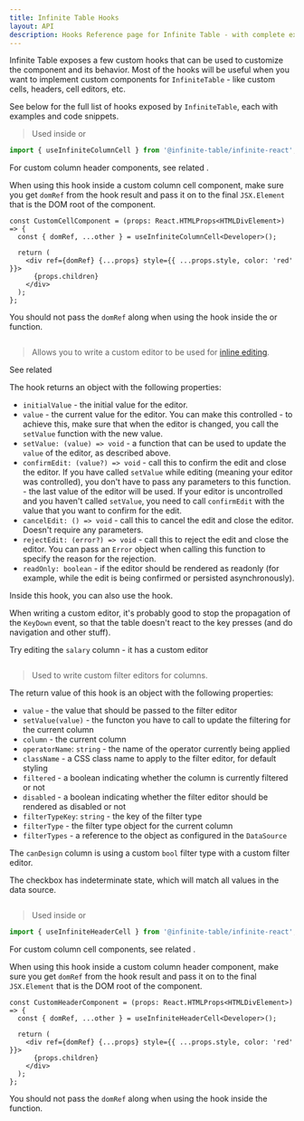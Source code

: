 ```yaml
---
title: Infinite Table Hooks
layout: API
description: Hooks Reference page for Infinite Table - with complete examples
---
```


Infinite Table exposes a few custom hooks that can be used to customize the component and its behavior. Most of the hooks will be useful when you want to implement custom components for `InfiniteTable` - like custom cells, headers, cell editors, etc.

See below for the full list of hooks exposed by `InfiniteTable`, each with examples and code snippets.

<PropTable>

<Prop name="useInfiniteColumnCell" >

> Used inside <PropLink name="columns.render" /> or <PropLink name="column.components.ColumnCell" />

```ts
import { useInfiniteColumnCell } from '@infinite-table/infinite-react';
```

For custom column header components, see related <HookLink name="useInfiniteHeaderCell" />.

When using this hook inside a <PropLink name="columns.components.ColumnCell" code={false}>custom column cell component</PropLink>, make sure you get `domRef` from the hook result and pass it on to the final `JSX.Element` that is the DOM root of the component.

```tsx
const CustomCellComponent = (props: React.HTMLProps<HTMLDivElement>) => {
  const { domRef, ...other } = useInfiniteColumnCell<Developer>();

  return (
    <div ref={domRef} {...props} style={{ ...props.style, color: 'red' }}>
      {props.children}
    </div>
  );
};
```

You should not pass the `domRef` along when using the hook inside the
<PropLink name="columns.render" /> or <PropLink name="columns.renderValue" /> function.

<Sandpack title="Column with render & useInfiniteColumnCell">

```tsx file=$DOCS/reference/column-render-hooks-example.page.tsx

```

</Sandpack>

</Prop>

<Prop name="useInfiniteColumnEditor" >

> Allows you to write a custom editor to be used for [inline editing](/docs/learn/editing/inline-editing).

See related <PropLink name="columns.components.Editor" />

The hook returns an object with the following properties:

 * `initialValue` - the initial value for the editor.
 * `value` - the current value for the editor. You can make this controlled - to achieve this, make sure that when the editor is changed, you call the `setValue` function with the new value.
 * `setValue: (value) => void` - a function that can be used to update the `value` of the editor, as described above.
 * `confirmEdit: (value?) => void` - call this to confirm the edit and close the editor. If you have called `setValue` while editing (meaning your editor was controlled), you don't have to pass any parameters to this function. - the last value of the editor will be used. If your editor is uncontrolled and you haven't called `setValue`, you need to call `confirmEdit` with the value that you want to confirm for the edit.
 * `cancelEdit: () => void` - call this to cancel the edit and close the editor. Doesn't require any parameters.
 * `rejectEdit: (error?) => void` - call this to reject the edit and close the editor. You can pass an `Error` object when calling this function to specify the reason for the rejection.
 * `readOnly: boolean` - if the editor should be rendered as readonly (for example, while the edit is being confirmed or persisted asynchronously).

Inside this hook, you can also use the <HookLink name="useInfiniteColumnCell" /> hook.

<Note>

When writing a custom editor, it's probably good to stop the propagation of the `KeyDown` event, so that the table doesn't react to the key presses (and do navigation and other stuff).

</Note>


<Sandpack title="Column with custom editor">

<Description>

Try editing the `salary` column - it has a custom editor

</Description>

```tsx file=custom-editor-hooks-example.page.tsx

```

</Sandpack>


</Prop>

<Prop name="useInfiniteColumnFilterEditor" type="() => ({ column, value, setValue, className, filtered,... })">

> Used to write custom filter editors for columns.

The return value of this hook is an object with the following properties:

 * `value` - the value that should be passed to the filter editor
 * `setValue(value)` - the functon you have to call to update the filtering for the current column
 * `column` - the current column
 * `operatorName`: `string` - the name of the operator currently being applied
 * `className` - a CSS class name to apply to the filter editor, for default styling
 * `filtered` - a boolean indicating whether the column is currently filtered or not
 * `disabled` - a boolean indicating whether the filter editor should be rendered as disabled or not
 * `filterTypeKey`: `string` - the key of the filter type
 * `filterType` - the filter type object for the current column
 * `filterTypes` - a reference to the <DPropLink name="filterTypes" /> object as configured in the `DataSource`



<Sandpack title="Demo of a custom filter editor">

<Description>

The `canDesign` column is using a custom `bool` filter type with a custom filter editor.

The checkbox has indeterminate state, which will match all values in the data source.

</Description>

```ts file=custom-filter-editor-hooks-example.page.tsx
```

</Sandpack>

</Prop>

<Prop name="useInfiniteHeaderCell" >

> Used inside <PropLink name="columns.header" /> or <PropLink name="column.components.HeaderCell" />

```ts
import { useInfiniteHeaderCell } from '@infinite-table/infinite-react';
```

For custom column cell components, see related <HookLink name="useInfiniteColumnCell" />.

When using this hook inside a <PropLink name="columns.components.HeaderCell" code={false}>custom column header component</PropLink>, make sure you get `domRef` from the hook result and pass it on to the final `JSX.Element` that is the DOM root of the component.

```tsx
const CustomHeaderComponent = (props: React.HTMLProps<HTMLDivElement>) => {
  const { domRef, ...other } = useInfiniteHeaderCell<Developer>();

  return (
    <div ref={domRef} {...props} style={{ ...props.style, color: 'red' }}>
      {props.children}
    </div>
  );
};
```

You should not pass the `domRef` along when using the hook inside the
<PropLink name="columns.header" /> function.

<Sandpack title="Column with custom header & useInfiniteHeaderCell">

```tsx file=$DOCS/reference/column-header-hooks-example.page.tsx

```

</Sandpack>

</Prop>

</PropTable>
